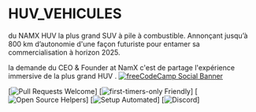 # HUV_VEHICULES

du NAMX HUV la plus grand SUV à pile à combustible. Annonçant jusqu’à 800 km d’autonomie d'une façon futuriste pour entamer sa commercialisation à horizon 2025.

la demande du CEO & Founder at NamX c'est de partage l'expérience immersive de la plus grand HUV .
[![freeCodeCamp Social Banner](https://www.namx-hydrogen.com/img/home/suv-hydrogene-1920w.webp)](https://www.freecodecamp.org/)

[![Pull Requests Welcome](https://img.shields.io/badge/PRs-welcome-brightgreen.svg?style=flat)]
[![first-timers-only Friendly](https://img.shields.io/badge/first--timers--only-friendly-blue.svg)]
[![Open Source Helpers](https://www.codetriage.com/freecodecamp/freecodecamp/badges/users.svg)]
[![Setup Automated](https://img.shields.io/badge/setup-automated-blue?logo=gitpod)]
[![Discord](https://img.shields.io/discord/692816967895220344)]
